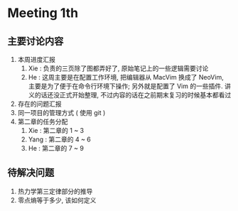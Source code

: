 # Meeting 1th
## 主要讨论内容
1. 本周进度汇报
    1. Xie : 负责的三页除了图都弄好了, 原始笔记上的一些逻辑需要讨论
    1. He : 这周主要是在配置工作环境, 把编辑器从 MacVim 换成了 NeoVim, 主要是为了便于在命令行环境下操作; 另外就是配置了 Vim 的一些插件. 讲义的话还没正式开始整理, 不过内容的话在之前期末复习的时候基本都看过
1. 存在的问题汇报
1. 同一项目的管理方式 ( 使用 git )
1. 第二章的任务分配
    1. Xie : 第二章的 1 ~ 3
    1. Yang : 第二章的 4 ~ 6
    1. He : 第二章的 7 ~ 9

## 待解决问题
1. 热力学第三定律部分的推导
1. 零点熵等于多少, 该如何定义
